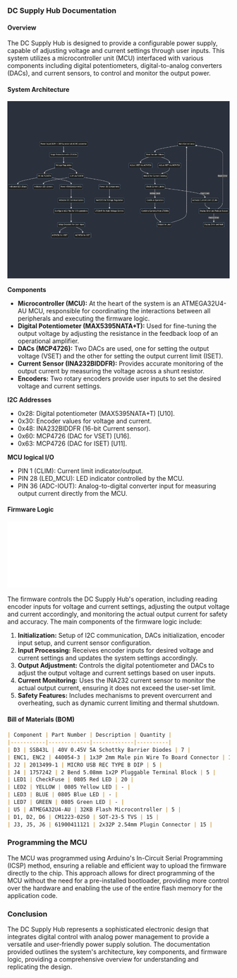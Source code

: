 ### DC Supply Hub Documentation

#### Overview

The DC Supply Hub is designed to provide a configurable power supply, capable of adjusting voltage and current settings through user inputs. This system utilizes a microcontroller unit (MCU) interfaced with various components including digital potentiometers, digital-to-analog converters (DACs), and current sensors, to control and monitor the output power.

#### System Architecture

![System Flowchart](documentation/images/system-flowchart.png)

**Components**
- **Microcontroller (MCU):** At the heart of the system is an ATMEGA32U4-AU MCU, responsible for coordinating the interactions between all peripherals and executing the firmware logic.
- **Digital Potentiometer (MAX5395NATA+T):** Used for fine-tuning the output voltage by adjusting the resistance in the feedback loop of an operational amplifier.
- **DACs (MCP4726):** Two DACs are used, one for setting the output voltage (VSET) and the other for setting the output current limit (ISET).
- **Current Sensor (INA232BIDDFR):** Provides accurate monitoring of the output current by measuring the voltage across a shunt resistor.
- **Encoders:** Two rotary encoders provide user inputs to set the desired voltage and current settings.

**I2C Addresses**
- 0x28: Digital potentiometer (MAX5395NATA+T) [U10].
- 0x30: Encoder values for voltage and current.
- 0x48: INA232BIDDFR (16-bit Current sensor).
- 0x60: MCP4726 (DAC for VSET) [U16].
- 0x63: MCP4726 (DAC for ISET) [U11].

**MCU logical I/O**
- PIN 1 (CLIM): Current limit indicator/output.
- PIN 28 (LED_MCU): LED indicator controlled by the MCU.
- PIN 36 (ADC-IOUT): Analog-to-digital converter input for measuring output current directly from the MCU.

#### Firmware Logic

![Firmware Flowchart](documentation/images/firmware-flowchart.pdf)

The firmware controls the DC Supply Hub's operation, including reading encoder inputs for voltage and current settings, adjusting the output voltage and current accordingly, and monitoring the actual output current for safety and accuracy. The main components of the firmware logic include:

1. **Initialization:** Setup of I2C communication, DACs initialization, encoder input setup, and current sensor configuration.
2. **Input Processing:** Receives encoder inputs for desired voltage and current settings and updates the system settings accordingly.
3. **Output Adjustment:** Controls the digital potentiometer and DACs to adjust the output voltage and current settings based on user inputs.
4. **Current Monitoring:** Uses the INA232 current sensor to monitor the actual output current, ensuring it does not exceed the user-set limit.
5. **Safety Features:** Includes mechanisms to prevent overcurrent and overheating, such as dynamic current limiting and thermal shutdown.

#### Bill of Materials (BOM)

```markdown
| Component | Part Number | Description | Quantity |
|-----------|-------------|-------------|----------|
| D3 | SSB43L | 40V 0.45V 5A Schottky Barrier Diodes | 7 |
| ENC1, ENC2 | 440054-3 | 1x3P 2mm Male pin Wire To Board Connector | 10 |
| J2 | 2013499-1 | MICRO USB REC TYPE B DIP | 5 |
| J4 | 1757242 | 2 Bend 5.08mm 1x2P Pluggable Terminal Block | 5 |
| LED1 | CheckFuse | 0805 Red LED | 20 |
| LED2 | YELLOW | 0805 Yellow LED | - |
| LED3 | BLUE | 0805 Blue LED | - |
| LED7 | GREEN | 0805 Green LED | - |
| U5 | ATMEGA32U4-AU | 32KB Flash Microcontroller | 5 |
| D1, D2, D6 | CM1223-02SO | SOT-23-5 TVS | 15 |
| J3, J5, J6 | 61900411121 | 2x32P 2.54mm Plugin Connector | 15 |

```
### Programming the MCU

The MCU was programmed using Arduino's In-Circuit Serial Programming (ICSP) method, ensuring a reliable and efficient way to upload the firmware directly to the chip. This approach allows for direct programming of the MCU without the need for a pre-installed bootloader, providing more control over the hardware and enabling the use of the entire flash memory for the application code.

### Conclusion

The DC Supply Hub represents a sophisticated electronic design that integrates digital control with analog power management to provide a versatile and user-friendly power supply solution. The documentation provided outlines the system's architecture, key components, and firmware logic, providing a comprehensive overview for understanding and replicating the design.